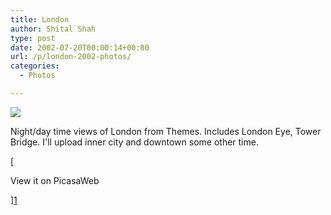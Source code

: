 ```yaml
---
title: London
author: Shital Shah
type: post
date: 2002-07-20T00:00:14+00:00
url: /p/london-2002-photos/
categories:
  - Photos

---
```

[<img src="/images/posts/2004/03/tower_bridge.jpg" class="alignleft size-full" />][1]
  
Night/day time views of London from Themes. Includes London Eye, Tower Bridge. I'll upload inner city and downtown some other time. 

[
  
View it on PicasaWeb
  
][1]

 [1]: https://picasaweb.google.com/111712720654017421562/London?authuser=0&feat=directlink